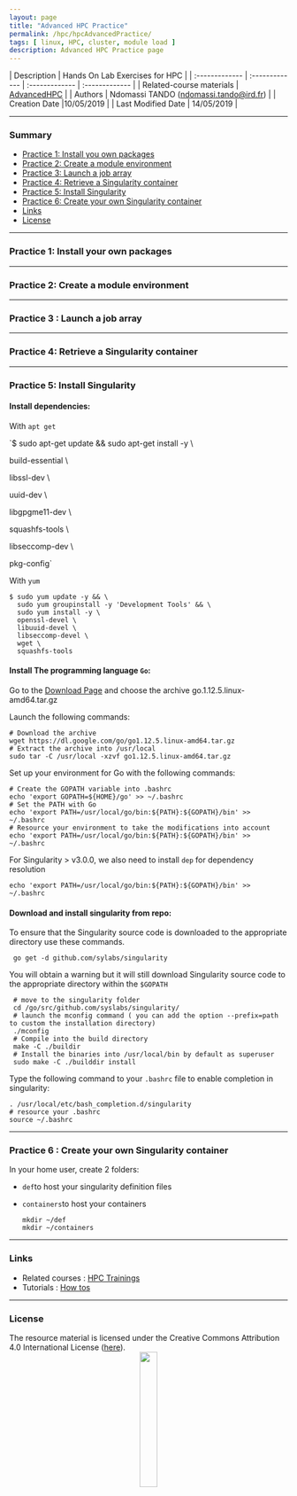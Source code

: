 ```yaml
---
layout: page
title: "Advanced HPC Practice"
permalink: /hpc/hpcAdvancedPractice/
tags: [ linux, HPC, cluster, module load ]
description: Advanced HPC Practice page
---
```


| Description | Hands On Lab Exercises for HPC |
| :------------- | :------------- | :------------- | :------------- |
| Related-course materials | [AdvancedHPC](https://southgreenplatform.github.io/trainings/Advanced_HPC/) |
| Authors | Ndomassi TANDO (ndomassi.tando@ird.fr)  |
| Creation Date |10/05/2019 |
| Last Modified Date | 14/05/2019 |


-----------------------

### Summary

<!-- TOC depthFrom:2 depthTo:2 withLinks:1 updateOnSave:1 orderedList:0 -->
* [Practice 1: Install you own packages](#practice-1)
* [Practice 2: Create a module environment](#practice-2)
* [Practice 3:  Launch a job array ](#practice-3)
* [Practice 4: Retrieve a Singularity container](#practice-4)
* [Practice 5: Install Singularity](#practice-5)
* [Practice 6: Create your own Singularity container ](#practice-6)
* [Links](#links)
* [License](#license)


-----------------------

<a name="practice-1"></a>
### Practice 1: Install your own packages


-----------------------


<a name="practice-2"></a>
### Practice 2: Create a module environment



-----------------------


<a name="practice-3"></a>
### Practice 3 :  Launch a job array



-----------------------


<a name="practice-4"></a>
### Practice 4: Retrieve a Singularity container



 


-----------------------
<a name="practice-5"></a>
### Practice 5: Install Singularity

#### Install dependencies:

With `apt get`

`$ sudo apt-get update && sudo apt-get install -y \

 build-essential \
         
 libssl-dev \
         
 uuid-dev \
         
 libgpgme11-dev \
         
 squashfs-tools \
         
 libseccomp-dev \
         
 pkg-config`


 With `yum`

    $ sudo yum update -y && \
      sudo yum groupinstall -y 'Development Tools' && \
      sudo yum install -y \
      openssl-devel \
      libuuid-devel \
      libseccomp-devel \
      wget \
      squashfs-tools

#### Install The programming  language `Go`:

Go to the [Download Page](https://golang.org/dl/) and choose the archive go.1.12.5.linux-amd64.tar.gz

Launch the following commands:

    # Download the archive
    wget https://dl.google.com/go/go1.12.5.linux-amd64.tar.gz
    # Extract the archive into /usr/local
    sudo tar -C /usr/local -xzvf go1.12.5.linux-amd64.tar.gz

Set up your environment for Go with  the following commands:

    # Create the GOPATH variable into .bashrc
    echo 'export GOPATH=${HOME}/go' >> ~/.bashrc
    # Set the PATH with Go
    echo 'export PATH=/usr/local/go/bin:${PATH}:${GOPATH}/bin' >> ~/.bashrc
    # Resource your environment to take the modifications into account
    echo 'export PATH=/usr/local/go/bin:${PATH}:${GOPATH}/bin' >> ~/.bashrc

For Singularity > v3.0.0, we also need to install `dep` for dependency resolution

    echo 'export PATH=/usr/local/go/bin:${PATH}:${GOPATH}/bin' >> ~/.bashrc
    
#### Download and install singularity from repo:

To ensure that the Singularity source code is downloaded to the appropriate directory use these commands.

     go get -d github.com/sylabs/singularity

You will obtain a warning but it will still download Singularity source code to the appropriate directory within the `$GOPATH`
     
     # move to the singularity folder
     cd /go/src/github.com/syslabs/singularity/ 
     # launch the mconfig command ( you can add the option --prefix=path to custom the installation directory)
     ./mconfig
     # Compile into the build directory
     make -C ./buildir
     # Install the binaries into /usr/local/bin by default as superuser
     sudo make -C ./builddir install 
 
Type the following command to  your `.bashrc` file to enable completion in singularity:
 
    . /usr/local/etc/bash_completion.d/singularity
    # resource your .bashrc
    source ~/.bashrc
    
     
     

-----------------------

<a name="practice-6"></a>
###  Practice 6 : Create your own Singularity container 

In your home user, create 2 folders:

- `def`to host your singularity definition files
- `containers`to host your containers

      mkdir ~/def
      mkdir ~/containers
      
-----------------------

### Links
<a name="links"></a>

* Related courses : [HPC Trainings](https://southgreenplatform.github.io/trainings/HPC/)
* Tutorials : [How tos](https://southgreenplatform.github.io/trainings/HPC/hpcHowto/)

-----------------------

### License
<a name="license"></a>

<div>
The resource material is licensed under the Creative Commons Attribution 4.0 International License (<a href="http://creativecommons.org/licenses/by-nc-sa/4.0/">here</a>).
<center><img width="25%" class="img-responsive" src="http://creativecommons.org.nz/wp-content/uploads/2012/05/by-nc-sa1.png"/>
</center>
</div>
                  
 
